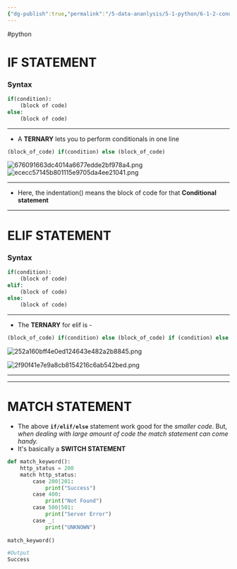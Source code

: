 ```yaml
---
{"dg-publish":true,"permalink":"/5-data-ananlysis/5-1-python/6-1-2-conditional-statements/1-python-conditional-statements/","noteIcon":""}
---
```


#python 
# IF STATEMENT 
### Syntax  
```Python
if(condition):
	(block of code)
else:
	(block of code)
```
***
- A **TERNARY** lets you to perform conditionals in one line
```Python
(block_of_code) if(condition) else (block_of_code)
```

![676091663dc4014a6677edde2bf978a4.png](/img/user/_resources/676091663dc4014a6677edde2bf978a4.png)
![ececc57145b801115e9705da4ee21041.png](/img/user/_resources/ececc57145b801115e9705da4ee21041.png)
***
- Here, the indentation() means the block of code for that **Conditional statement**
***
# ELIF STATEMENT
### Syntax  
```Python
if(condition):
	(block of code)
elif:
	(block of code)
else:
	(block of code)
```
***
- The **TERNARY** for elif is - 

```Python
(block_of_code) if(condition) else (block_of_code) if (condition) else (block_of_code)
```

![252a160bff4e0ed124643e482a2b8845.png](/img/user/_resources/252a160bff4e0ed124643e482a2b8845.png)

![2f90f41e7e9a8cb8154216c6ab542bed.png](/img/user/_resources/2f90f41e7e9a8cb8154216c6ab542bed.png)
* * *
****
# MATCH STATEMENT 
- The above **`if/elif/else`** statement work good for the *smaller code*. But, *when dealing with large amount of code the match statement can come handy.*
- It's basically a **SWITCH STATEMENT**
```Python
def match_keyword():
    http_status = 200
    match http_status:
        case 200|201:
            print("Success")
        case 400:
            print("Not Found")
        case 500|501:
            print("Server Error")
        case _:
            print("UNKNOWN")
            
match_keyword()

#Output 
Success
```